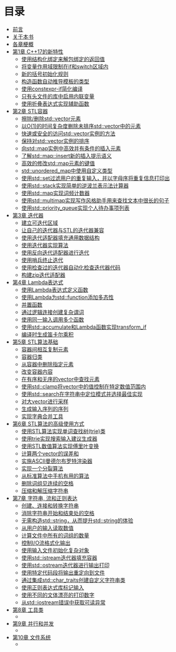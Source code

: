 # 目录

* [前言](content/preface/preface-chinese.md)
* [关于本书](content/preface/about-this-book-chinese.md)
* [各章梗概](content/preface/chapters-summary-chinese.md)
* [第1章 C++17的新特性]()
  * [使用结构化绑定来解包绑定的返回值]()
  * [将变量作用域限制在if和switch区域内]()
  * [新的括号初始化规则]()
  * [构造函数自动推导模板的类型]()
  * [使用constexpr-if简化编译]()
  * [只有头文件的库中启用内联变量]()
  * [使用折叠表达式实现辅助函数]()
* [第2章 STL容器]()
  * [擦除/删除std::vector元素]()
  * [以O(1)的时间复杂度删除未排序std::vector中的元素]()
  * [快速或安全的访问std::vector实例的方法]()
  * [保持对std::vector实例的排序]()
  * [向std::map实例中高效并有条件的插入元素]()
  * [了解std::map::insert新的插入提示语义]()
  * [高效的修改std::map元素的键值]()
  * [std::unordered_map中使用自定义类型]()
  * [使用std::set过滤用户的重复输入，并以字母序将重复信息打印出]()
  * [使用std::stack实现简单的逆波兰表示法计算器]()
  * [使用std::map实现词频计数器]()
  * [使用std::multimap实现写作风格助手用来查找文本中很长的句子]()
  * [使用std::priority_queue实现个人待办事项列表]()
* [第3章 迭代器]()
  * [建立可迭代区域]()
  * [让自己的迭代器与STL的迭代器兼容]()
  * [使用迭代适配器填充通用数据结构]()
  * [使用迭代器实现算法]()
  * [使用反向迭代适配器进行迭代]()
  * [使用哨兵终止迭代]()
  * [使用检查过的迭代器自动化检查迭代器代码]()
  * [构建zip迭代适配器]()
* [第4章 Lambda表达式]()
  * [使用Lambda表达式定义函数]()
  * [使用Lambda为std::function添加多态性]()
  * [并置函数]()
  * [通过逻辑连接创建复杂谓词]()
  * [使用同一输入调用多个函数]()
  * [使用std::accumulate和Lambda函数实现transform_if]()
  * [编译时生成笛卡尔乘积]()
* [第5章 STL算法基础]()
  * [容器间相互复制元素]()
  * [容器归类]()
  * [从容器中删除指定元素]()
  * [改变容器内容]()
  * [在有序和无序的vector中查找元素]()
  * [使用std::clamp将vector中的值控制在特定数值范围内]()
  * [使用std::search在字符串中定位模式并选择最佳实现]()
  * [对大vector进行采样]()
  * [生成输入序列的序列]()
  * [实现字典合并工具]()
* [第6章 STL算法的高级使用方式]()
  * [使用STL算法实现单词查找树(trie)类]()
  * [使用trie实现搜索输入建议生成器]()
  * [使用STL数值算法实现傅里叶变换]()
  * [计算两个vector的误差和]()
  * [实施ASCII曼德尔布罗特渲染器]()
  * [实现一个分裂算法]()
  * [从标准算法中手机有用的算法]()
  * [删除词组见连续的空格]()
  * [压缩和解压缩字符串]()
* [第7章 字符串, 流和正则表达]()
  * [创建、连接和转换字符串]()
  * [消除字符串开始和结束处的空格]()
  * [无需构造std::string，从而提升std::string的体验]()
  * [从用户的输入读取数值]()
  * [计算文件中所有的词组的数量]()
  * [控制I/O流格式化输出]()
  * [使用输入文件初始化复杂对象]()
  * [使用std::istream迭代器填充容器]()
  * [使用std::ostream迭代器进行输出打印]()
  * [使用特定代码段将输出重定向到文件]()
  * [通过集成std::char_traits创建自定义字符串类]()
  * [使用正则表达式库标记输入]()
  * [使用不同的文体漂亮的打印数字]()
  * [从std::iostream错误中获取可读异常]()
* [第8章 工具类]()
  * ​
* [第9章 并行和并发]()
  * ​
* [第10章 文件系统]()
  * ​
